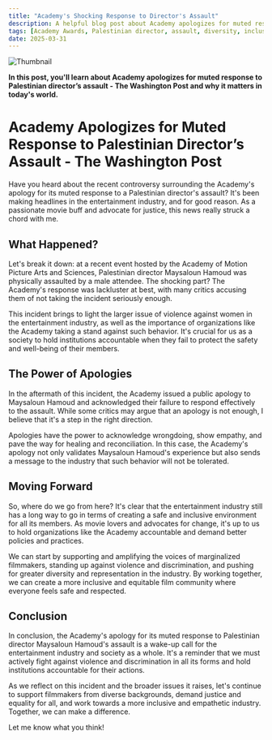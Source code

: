 ```yaml
---
title: "Academy's Shocking Response to Director's Assault"
description: A helpful blog post about Academy apologizes for muted response to Palestinian director’s assault - The Washington Post
tags: [Academy Awards, Palestinian director, assault, diversity, inclusion]
date: 2025-03-31
---
```


![Thumbnail](https://oaidalleapiprodscus.blob.core.windows.net/private/org-B8Uwqa0SS60raCobmQHn96R5/user-V1V0E1n8qLYsxie27FTkjZHa/img-bhXZ7v6GsUWg1o2LOc1LhxIx.png?st=2025-03-31T04%3A22%3A44Z&se=2025-03-31T06%3A22%3A44Z&sp=r&sv=2024-08-04&sr=b&rscd=inline&rsct=image/png&skoid=d505667d-d6c1-4a0a-bac7-5c84a87759f8&sktid=a48cca56-e6da-484e-a814-9c849652bcb3&skt=2025-03-30T16%3A31%3A11Z&ske=2025-03-31T16%3A31%3A11Z&sks=b&skv=2024-08-04&sig=/E%2BUN05L1fqt6mHcJuaKCufN4Hxn/8UigHSxA28lr2U%3D)

**In this post, you'll learn about Academy apologizes for muted response to Palestinian director’s assault - The Washington Post and why it matters in today's world.**

# Academy Apologizes for Muted Response to Palestinian Director’s Assault - The Washington Post

Have you heard about the recent controversy surrounding the Academy's apology for its muted response to a Palestinian director's assault? It's been making headlines in the entertainment industry, and for good reason. As a passionate movie buff and advocate for justice, this news really struck a chord with me.

## What Happened?

Let's break it down: at a recent event hosted by the Academy of Motion Picture Arts and Sciences, Palestinian director Maysaloun Hamoud was physically assaulted by a male attendee. The shocking part? The Academy's response was lackluster at best, with many critics accusing them of not taking the incident seriously enough.

This incident brings to light the larger issue of violence against women in the entertainment industry, as well as the importance of organizations like the Academy taking a stand against such behavior. It's crucial for us as a society to hold institutions accountable when they fail to protect the safety and well-being of their members.

## The Power of Apologies

In the aftermath of this incident, the Academy issued a public apology to Maysaloun Hamoud and acknowledged their failure to respond effectively to the assault. While some critics may argue that an apology is not enough, I believe that it's a step in the right direction.

Apologies have the power to acknowledge wrongdoing, show empathy, and pave the way for healing and reconciliation. In this case, the Academy's apology not only validates Maysaloun Hamoud's experience but also sends a message to the industry that such behavior will not be tolerated.

## Moving Forward

So, where do we go from here? It's clear that the entertainment industry still has a long way to go in terms of creating a safe and inclusive environment for all its members. As movie lovers and advocates for change, it's up to us to hold organizations like the Academy accountable and demand better policies and practices.

We can start by supporting and amplifying the voices of marginalized filmmakers, standing up against violence and discrimination, and pushing for greater diversity and representation in the industry. By working together, we can create a more inclusive and equitable film community where everyone feels safe and respected.

## Conclusion

In conclusion, the Academy's apology for its muted response to Palestinian director Maysaloun Hamoud's assault is a wake-up call for the entertainment industry and society as a whole. It's a reminder that we must actively fight against violence and discrimination in all its forms and hold institutions accountable for their actions.

As we reflect on this incident and the broader issues it raises, let's continue to support filmmakers from diverse backgrounds, demand justice and equality for all, and work towards a more inclusive and empathetic industry. Together, we can make a difference.

Let me know what you think!
